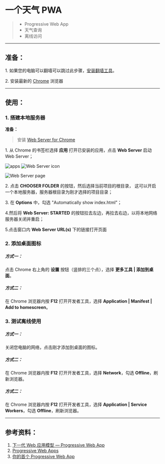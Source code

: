 # 一个天气 PWA
> * Progressive Web App
> * 天气查询
> * 离线访问


---
## 准备：
1\. 如果您的电脑可以翻墙可以跳过此步骤，[安装翻墙工具](https://github.com/XX-net/XX-Net/wiki/%E4%BD%BF%E7%94%A8Chrome%E6%B5%8F%E8%A7%88%E5%99%A8)。

2\. 安装最新的 [Chrome](https://www.google.cn/intl/zh-CN/chrome/browser/desktop/index.html) 浏览器



---
## 使用：
### 1. 搭建本地服务器
**准备：**
> 安装 [Web Server for Chrome](https://chrome.google.com/webstore/detail/web-server-for-chrome/ofhbbkphhbklhfoeikjpcbhemlocgigb)

1\. 从 Chrome 的书签栏选择 **应用** 打开已安装的应用，点击 **Web Server** 启动 Web Server；

![apps](https://github.com/no-nothing/weather-pwa/blob/master/README/chrome-apps.jpg)
![Web Server icon](https://github.com/no-nothing/weather-pwa/blob/master/README/web-server-icon.jpg)

![Web Server page](https://github.com/no-nothing/weather-pwa/blob/master/README/web-server-page.jpg)

2\. 点击 **CHOOSER FOLDER** 的按钮，然后选择当前项目的根目录，
这可以开启一个本地服务器，服务器根目录为刚才选择的项目目录；

3\. 在 **Options** 中，勾选 "Automatically show index.html"；

4\.然后将 **Web Server: STARTED** 的按钮拉去左边，再拉去右边，以将本地网络服务器关闭并重启；

5\.点击窗口内 **Web Server URL(s)** 下的链接打开页面



### 2. 添加桌面图标
##### 方式一：
点击 Chrome 右上角的 **设置** 按钮（竖排的三个点），选择 **更多工具 | 添加到桌面**。

##### 方式二：
在 Chrome 浏览器内按 **F12** 打开开发者工具，选择 **Application | Manifest | Add to homescreen**。



### 3. 测试离线使用
##### 方式一：
关闭您电脑的网络，点击刚才添加到桌面的图标。

##### 方式二：
在 Chrome 浏览器内按 **F12** 打开开发者工具，选择 **Network**，勾选 **Offline**，刷新浏览器。

##### 方式二：
在 Chrome 浏览器内按 **F12** 打开开发者工具，选择 **Application | Service Workers**，勾选 **Offline**，刷新浏览器。



---
## 参考资料：
1. [下一代 Web 应用模型 — Progressive Web App](https://zhuanlan.zhihu.com/p/25167289)
2. [Progressive Web Apps](https://developers.google.com/web/progressive-web-apps/)
3. [你的首个 Progressive Web App](https://developers.google.com/web/fundamentals/getting-started/codelabs/your-first-pwapp/)










